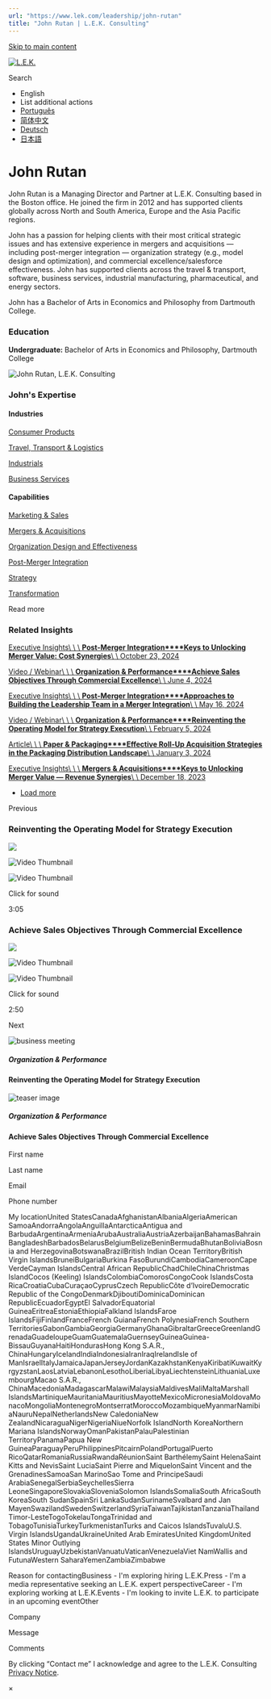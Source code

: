 ```yaml
---
url: "https://www.lek.com/leadership/john-rutan"
title: "John Rutan | L.E.K. Consulting"
---
```


[Skip to main content](https://www.lek.com/leadership/john-rutan#main-content)

[![L.E.K.](https://www.lek.com/themes/lek/images/new-logo.svg)](https://www.lek.com/ "L.E.K.")

Search

- English
- List additional actions
- [Português](https://www.lek.com/pt-br/lek-brazil)
- [简体中文](https://www.lek.com/zh-hant/lek-china)
- [Deutsch](https://www.lek.com/de/lek-germany)
- [日本語](https://www.lek.com/ja/lek-japan)

# John Rutan

John Rutan is a Managing Director and Partner at L.E.K. Consulting based in the Boston office. He joined the firm in 2012 and has supported clients globally across North and South America, Europe and the Asia Pacific regions.

John has a passion for helping clients with their most critical strategic issues and has extensive experience in mergers and acquisitions — including post-merger integration — organization strategy (e.g., model design and optimization), and commercial excellence/salesforce effectiveness. John has supported clients across the travel & transport, software, business services, industrial manufacturing, pharmaceutical, and energy sectors.

John has a Bachelor of Arts in Economics and Philosophy from Dartmouth College.

### Education

**Undergraduate:** Bachelor of Arts in Economics and Philosophy, Dartmouth College

![John Rutan, L.E.K. Consulting](https://www.lek.com/sites/default/files/profile-images/john-rutan-2_web_0.png)

### John's Expertise

#### Industries

[Consumer Products](https://www.lek.com/industries/consumer-products)

[Travel, Transport & Logistics](https://www.lek.com/industries/travel-transport-logistics)

[Industrials](https://www.lek.com/industries/industrials)

[Business Services](https://www.lek.com/industries/business-services)

#### Capabilities

[Marketing & Sales](https://www.lek.com/capabilities/marketing-and-sales)

[Mergers & Acquisitions](https://www.lek.com/capabilities/mergers-acquisitions)

[Organization Design and Effectiveness](https://www.lek.com/capabilities/organizational-strategy)

[Post-Merger Integration](https://www.lek.com/capabilities/organizational-strategy/post-merger-integration-pmi)

[Strategy](https://www.lek.com/capabilities/strategy)

[Transformation](https://www.lek.com/capabilities/organizational-strategy/transformation)

Read more

### Related Insights

[Executive Insights\\
\\
\\
**Post-Merger Integration****Keys to Unlocking Merger Value: Cost Synergies**\\
\\
October 23, 2024](https://www.lek.com/insights/pe/us/ei/keys-unlocking-merger-value-cost-synergies)

[Video / Webinar\\
\\
\\
**Organization & Performance****Achieve Sales Objectives Through Commercial Excellence**\\
\\
June 4, 2024](https://www.lek.com/insights/op/global/vd/achieve-sales-objectives-through-commercial-excellence)

[Executive Insights\\
\\
\\
**Post-Merger Integration****Approaches to Building the Leadership Team in a Merger Integration**\\
\\
May 16, 2024](https://www.lek.com/insights/op/us/ei/approaches-building-leadership-team-merger-integration)

[Video / Webinar\\
\\
\\
**Organization & Performance****Reinventing the Operating Model for Strategy Execution**\\
\\
February 5, 2024](https://www.lek.com/insights/op/global/vd/reinventing-operating-model-strategy-execution)

[Article\\
\\
\\
**Paper & Packaging****Effective Roll-Up Acquisition Strategies in the Packaging Distribution Landscape**\\
\\
January 3, 2024](https://www.lek.com/insights/ind/us/ar/effective-roll-acquisition-strategies-packaging-distribution-landscape)

[Executive Insights\\
\\
\\
**Mergers & Acquisitions****Keys to Unlocking Merger Value — Revenue Synergies**\\
\\
December 18, 2023](https://www.lek.com/insights/all/us/ei/keys-unlocking-merger-value-revenue-synergies)

- [Load more](https://www.lek.com/leadership/john-rutan?page=1 "Load more items")

Previous

### Reinventing the Operating Model for Strategy Execution

![](https://fast.wistia.com/embed/medias/znyyvjgvc5/swatch)

![Video Thumbnail](https://fast.wistia.com/embed/medias/znyyvjgvc5/swatch)

![Video Thumbnail](https://embed-ssl.wistia.com/deliveries/d0d3cb9cf769101df6c342996569e696.webp?image_crop_resized=1920x1080)

Click for sound

3:05

### Achieve Sales Objectives Through Commercial Excellence

![](https://fast.wistia.com/embed/medias/jagkk58wub/swatch)

![Video Thumbnail](https://fast.wistia.com/embed/medias/jagkk58wub/swatch)

![Video Thumbnail](https://embed-ssl.wistia.com/deliveries/381d57df4e395cd0961de25f2b143be4.webp?image_crop_resized=1920x1080)

Click for sound

2:50

Next

![business meeting](https://www.lek.com/sites/default/files/teaser-images/reinventing-operating-model-teaser.jpg)

##### Organization & Performance

#### Reinventing the Operating Model for Strategy Execution

![teaser image](https://www.lek.com/sites/default/files/teaser-images/achieve-sales-objectives-teaser.jpg)

##### Organization & Performance

#### Achieve Sales Objectives Through Commercial Excellence

First name

Last name

Email

Phone number

My locationUnited StatesCanadaAfghanistanAlbaniaAlgeriaAmerican SamoaAndorraAngolaAnguillaAntarcticaAntigua and BarbudaArgentinaArmeniaArubaAustraliaAustriaAzerbaijanBahamasBahrainBangladeshBarbadosBelarusBelgiumBelizeBeninBermudaBhutanBoliviaBosnia and HerzegovinaBotswanaBrazilBritish Indian Ocean TerritoryBritish Virgin IslandsBruneiBulgariaBurkina FasoBurundiCambodiaCameroonCape VerdeCayman IslandsCentral African RepublicChadChileChinaChristmas IslandCocos (Keeling) IslandsColombiaComorosCongoCook IslandsCosta RicaCroatiaCubaCuraçaoCyprusCzech RepublicCôte d’IvoireDemocratic Republic of the CongoDenmarkDjiboutiDominicaDominican RepublicEcuadorEgyptEl SalvadorEquatorial GuineaEritreaEstoniaEthiopiaFalkland IslandsFaroe IslandsFijiFinlandFranceFrench GuianaFrench PolynesiaFrench Southern TerritoriesGabonGambiaGeorgiaGermanyGhanaGibraltarGreeceGreenlandGrenadaGuadeloupeGuamGuatemalaGuernseyGuineaGuinea-BissauGuyanaHaitiHondurasHong Kong S.A.R., ChinaHungaryIcelandIndiaIndonesiaIranIraqIrelandIsle of ManIsraelItalyJamaicaJapanJerseyJordanKazakhstanKenyaKiribatiKuwaitKyrgyzstanLaosLatviaLebanonLesothoLiberiaLibyaLiechtensteinLithuaniaLuxembourgMacao S.A.R., ChinaMacedoniaMadagascarMalawiMalaysiaMaldivesMaliMaltaMarshall IslandsMartiniqueMauritaniaMauritiusMayotteMexicoMicronesiaMoldovaMonacoMongoliaMontenegroMontserratMoroccoMozambiqueMyanmarNamibiaNauruNepalNetherlandsNew CaledoniaNew ZealandNicaraguaNigerNigeriaNiueNorfolk IslandNorth KoreaNorthern Mariana IslandsNorwayOmanPakistanPalauPalestinian TerritoryPanamaPapua New GuineaParaguayPeruPhilippinesPitcairnPolandPortugalPuerto RicoQatarRomaniaRussiaRwandaRéunionSaint BarthélemySaint HelenaSaint Kitts and NevisSaint LuciaSaint Pierre and MiquelonSaint Vincent and the GrenadinesSamoaSan MarinoSao Tome and PrincipeSaudi ArabiaSenegalSerbiaSeychellesSierra LeoneSingaporeSlovakiaSloveniaSolomon IslandsSomaliaSouth AfricaSouth KoreaSouth SudanSpainSri LankaSudanSurinameSvalbard and Jan MayenSwazilandSwedenSwitzerlandSyriaTaiwanTajikistanTanzaniaThailandTimor-LesteTogoTokelauTongaTrinidad and TobagoTunisiaTurkeyTurkmenistanTurks and Caicos IslandsTuvaluU.S. Virgin IslandsUgandaUkraineUnited Arab EmiratesUnited KingdomUnited States Minor Outlying IslandsUruguayUzbekistanVanuatuVaticanVenezuelaViet NamWallis and FutunaWestern SaharaYemenZambiaZimbabwe

Reason for contactingBusiness - I'm exploring hiring L.E.K.Press - I'm a media representative seeking an L.E.K. expert perspectiveCareer - I'm exploring working at L.E.K.Events - I'm looking to invite L.E.K. to participate in an upcoming eventOther

Company

Message

Comments

By clicking “Contact me” I acknowledge and agree to the L.E.K. Consulting [Privacy Notice](https://www.lek.com/lek-consulting-privacy-policy).

×
